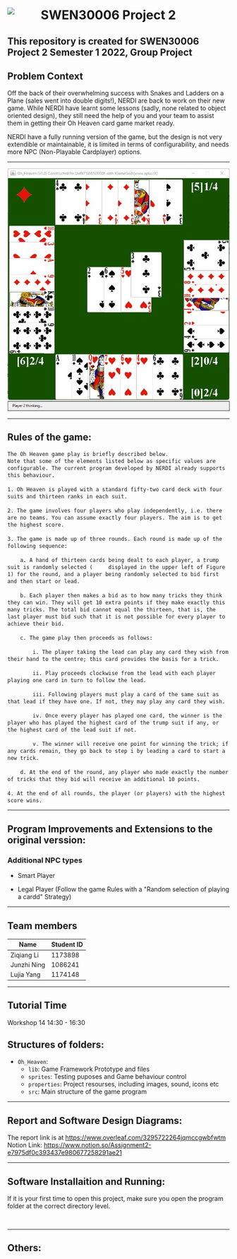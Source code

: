 


# <img src="https://cdn.freebiesupply.com/logos/large/2x/the-university-of-melbourne-logo-svg-vector.svg" width=15% align=left> SWEN30006 Project 2 
This repository is created for SWEN30006 Project 2 Semester 1 2022, Group Project
---

## Problem Context
Off the back of their overwhelming success with Snakes and Ladders on a Plane (sales went into double digits!), NERDI are back to work on their new game. While NERDI have learnt some lessons (sadly, none related to object oriented design), they still need the help of you and your team to assist them in getting their Oh Heaven card game market ready.
 
 
NERDI have a fully running version of the game, but the design is not very extendible or maintainable, it is limited in terms of configurability, and needs more NPC (Non-Playable Cardplayer) options.

---

![](assets/16524482539111.jpg)
![](assets/16524482643928.jpg)


---
## Rules of the game:

	The Oh Heaven game play is briefly described below. 
	Note that some of the elements listed below as specific values are configurable. The current program developed by NERDI already supports this behaviour.

	1. Oh Heaven is played with a standard fifty-two card deck with four suits and thirteen ranks in each suit.

	2. The game involves four players who play independently, i.e. there are no teams. You can assume exactly four players. The aim is to get the highest score.

	3. The game is made up of three rounds. Each round is made up of the following sequence:

		a. A hand of thirteen cards being dealt to each player, a trump suit is randomly selected (		displayed in the upper left of Figure 1) for the round, and a player being randomly selected to bid first and then start or lead.

		b. Each player then makes a bid as to how many tricks they think they can win. They will get 10 extra points if they make exactly this many tricks. The total bid cannot equal the thirteen, that is, the last player must bid such that it is not possible for every player to achieve their bid.

		c. The game play then proceeds as follows:

			i. The player taking the lead can play any card they wish from their hand to the centre; this card provides the basis for a trick.

			ii. Play proceeds clockwise from the lead with each player playing one card in turn to follow the lead.

			iii. Following players must play a card of the same suit as that lead if they have one. If not, they may play any card they wish.

			iv. Once every player has played one card, the winner is the player who has played the highest card of the trump suit if any, or the highest card of the lead suit if not.	

			v. The winner will receive one point for winning the trick; if any cards remain, they go back to step i by leading a card to start a new trick.

		d. At the end of the round, any player who made exactly the number of tricks that they bid will receive an additional 10 points.

	4. At the end of all rounds, the player (or players) with the highest score wins.
---

## Program Improvements and Extensions to the original verssion:
### Additional NPC types
- Smart Player

- Legal Player (Follow the game Rules with a "Random selection of playing a cardd" Strategy)


---

## Team members
| Name | Student ID |
| ---- | ---- |
| Ziqiang Li | 1173898 |
| Junzhi Ning | 1086241 |
| Lujia Yang | 1174148 |

---
## Tutorial Time

Workshop 14 14:30 - 16:30
 

## Structures of folders: 
- `Oh_Heaven`:
	- `lib`: Game Framework Prototype and files
	- `sprites`:  Testing puposes and Game behaviour control
	- `properties`: Project resourses, including images, sound, icons etc
	- `src`: Main structure of the game program

---
## Report and Software Design Diagrams:

The report link is at https://www.overleaf.com/3295722264jqmccgwbfwtm
Notion Link: https://www.notion.so/Assignment2-e7975df0c393437e980677258291ae21

---
## Software Installaition and Running:
If it is your first time to open this project, make sure you open the program folder at the correct directory level.
<pre>
<code>   
</code></pre>
---
## Others:
